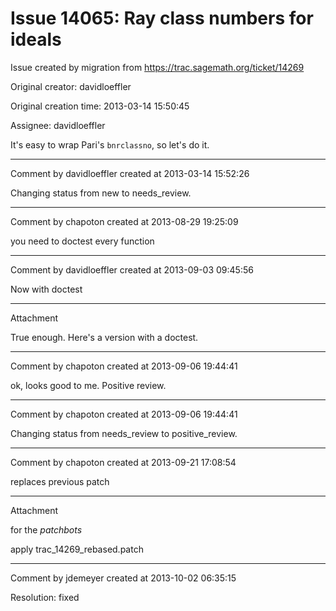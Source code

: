 # Issue 14065: Ray class numbers for ideals

Issue created by migration from https://trac.sagemath.org/ticket/14269

Original creator: davidloeffler

Original creation time: 2013-03-14 15:50:45

Assignee: davidloeffler

It's easy to wrap Pari's `bnrclassno`, so let's do it.


---

Comment by davidloeffler created at 2013-03-14 15:52:26

Changing status from new to needs_review.


---

Comment by chapoton created at 2013-08-29 19:25:09

you need to doctest every function


---

Comment by davidloeffler created at 2013-09-03 09:45:56

Now with doctest


---

Attachment

True enough. Here's a version with a doctest.


---

Comment by chapoton created at 2013-09-06 19:44:41

ok, looks good to me. Positive review.


---

Comment by chapoton created at 2013-09-06 19:44:41

Changing status from needs_review to positive_review.


---

Comment by chapoton created at 2013-09-21 17:08:54

replaces previous patch


---

Attachment

for the *patchbots*

apply trac_14269_rebased.patch


---

Comment by jdemeyer created at 2013-10-02 06:35:15

Resolution: fixed
